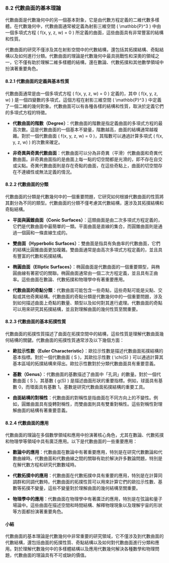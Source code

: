 ### 8.2 代數曲面的基本理論

代數曲面是代數幾何中的另一個基本對象，它是由代數方程定義的二維代數多樣體。在代數幾何中，代數曲面通常被定義為射影三維空間 \( \mathbb{P}^3 \) 中由一個多項式方程 \( f(x, y, z, w) = 0 \) 所定義的曲面，這些曲面具有非常豐富的結構和性質。

代數曲面的研究不僅涉及其在射影空間中的代數結構，還包括其拓撲結構、奇點結構以及如何進行分類。代數曲面的理論是代數幾何中最具挑戰性和深奧的領域之一，它不僅有助於理解二維多樣體的結構，還在數論、代數拓撲和其他數學領域中扮演著重要角色。

#### 8.2.1 代數曲面的定義與基本性質

代數曲面通常是由一個多項式方程 \( f(x, y, z, w) = 0 \) 定義的，其中 \( f(x, y, z, w) \) 是一個四變數的多項式，這個方程在射影三維空間 \( \mathbb{P}^3 \) 中定義了一個二維的幾何對象。代數曲面可以有各種各樣的結構和性質，取決於定義它們的多項式方程的特徵。

- **代數曲面的階數（Degree）**：代數曲面的階數是指定義曲面的多項式方程的最高次數。這是代數曲面的一個基本不變量，階數越高，曲面的結構通常越複雜。對於一個代數曲面 \( f(x, y, z, w) = 0 \)，其階數可以通過計算多項式 \( f(x, y, z, w) \) 的次數來確定。

- **非奇異與奇異代數曲面**：代數曲面可以分為非奇異（平滑）代數曲面和奇異代數曲面。非奇異曲面指的是曲面上每一點的切空間都是光滑的，即不存在自交或尖點。奇異代數曲面則是存在奇點的曲面，在這些奇點上，曲面的切空間存在不連續性或無法定義的情況。

#### 8.2.2 代數曲面的分類

代數曲面的分類是代數幾何中的一個重要問題，它研究如何根據代數曲面的性質將其劃分為不同的類型。代數曲面的分類不僅考慮其代數結構，還涉及其拓撲結構和奇點結構。

- **平面與圓錐曲面（Conic Surfaces）**：這類曲面是由二次多項式方程定義的，它們是代數曲面中最簡單的一類。平面曲面是直線的集合，而圓錐曲面則是通過一個圓和一條直線生成的。

- **雙曲面（Hyperbolic Surfaces）**：雙曲面是指具有負曲率的代數曲面，它們的結構比圓錐曲面更加複雜。雙曲面通常是由高次多項式方程定義的，並且具有豐富的代數和拓撲結構。

- **椭圓曲面（Elliptic Surfaces）**：椭圓曲面是代數曲面的一個重要類型，與椭圓曲線有著密切的關聯。椭圓曲面通常由一個二次方程定義，並且具有正曲率。這些曲面在數論、代數拓撲和物理學中有著重要應用。

- **代數曲面的奇點分類**：代數曲面可能包含一些奇點，這些奇點可能是尖點、交點或其他奇異結構。代數曲面的奇點分類是代數幾何中的一個重要問題，涉及到如何描述曲面上奇點的數量、類型以及如何對其進行處理。代數曲面的奇點可以用來研究其拓撲結構，並且對理解曲面的幾何性質至關重要。

#### 8.2.3 代數曲面的基本拓撲性質

代數曲面的拓撲性質描述了曲面在拓撲空間中的結構，這些性質是理解代數曲面幾何結構的關鍵。代數曲面的拓撲性質通常涉及以下幾個方面：

- **歐拉示性數（Euler Characteristic）**：歐拉示性數是描述代數曲面拓撲結構的基本指標。對於一個代數曲面 \( S \)，其歐拉示性數 \( \chi(S) \) 可以通過計算其基本區域的拓撲結構來得出。歐拉示性數對於分類代數曲面具有重要意義。

- **基數（Genus）**：代數曲面的基數描述了曲面中「孔洞」的數量。對於一個代數曲面 \( S \)，其基數 \( g(S) \) 是描述曲面形狀的重要指標。例如，球面具有基數 0，而環面具有基數 1。基數是研究代數曲面拓撲結構的重要工具。

- **曲面結構的對稱性**：代數曲面的對稱性是指曲面在不同方向上的不變性。例如，圓錐曲面具有旋轉對稱性，而雙曲面則具有雙重對稱性。這些對稱性對理解曲面的結構有著重要意義。

#### 8.2.4 代數曲面的應用

代數曲面的理論在多個數學領域和應用中扮演著核心角色，尤其在數論、代數拓撲和物理學等領域中具有廣泛應用。以下是代數曲面的一些重要應用：

- **數論中的應用**：代數曲面在數論中有著重要應用，特別是在研究代數數論和代數曲線時。代數曲面和代數曲線之間的關聯有助於解決許多數論問題，特別是在解代數方程和研究代數數域時。

- **代數拓撲中的應用**：代數曲面在代數拓撲中具有重要的應用，特別是在計算同調群和同調代數時。代數曲面的拓撲性質可以用來計算它們的歐拉示性數、基數等拓撲不變量，這些不變量對於理解曲面的幾何結構至關重要。

- **物理學中的應用**：代數曲面在物理學中有著廣泛的應用，特別是在弦論和量子場論中。這些曲面在描述空間和時間結構、解釋物理現象以及理解宇宙的形狀等方面都扮演著重要角色。

#### 小結

代數曲面的基本理論是代數幾何中非常重要的研究領域，它不僅涉及到代數曲面的代數結構，還包括曲面的拓撲性質、奇點結構以及如何對代數曲面進行分類和應用。對於理解代數幾何中的多樣體結構以及應用代數幾何解決各種數學和物理問題，代數曲面的理論具有不可或缺的價值。